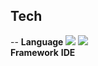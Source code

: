 ## Tech
--
**Language** <img src="https://img.shields.io/badge/Python-3776AB?style=flat&logo=python&logoColor=white"/> <img src="https://img.shields.io/badge/Kotlin-7F52FF?style=flat&logo=kotlin&logoColor=white"/><br>
**Framework** 
**IDE** 
